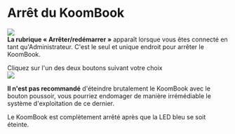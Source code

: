 # Arrêt du KoomBook
![](../cartesAdmin-2.jpg)  
**La rubrique « Arrêter/redémarrer »** apparaît lorsque vous êtes connecté en tant qu'Administrateur. C'est le seul et unique endroit pour arrêter le KoomBook.

Cliquez sur l'un des deux boutons suivant votre choix  
![](../arret.png)

**Il n'est pas recommandé** d'éteindre brutalement le KoomBook avec le bouton poussoir, vous pourriez endomager de manière irrémédiable le système d'exploitation de ce dernier.

Le KoomBook est complètement arrêté après que la LED bleu se soit éteinte.